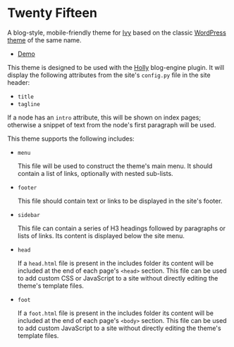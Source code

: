 # Twenty Fifteen

[1]: https://github.com/dmulholl/ivy
[2]: https://wordpress.org/themes/twentyfifteen/
[3]: http://www.dmulholl.com/demos/twentyfifteen/
[4]: https://github.com/dmulholl/holly

A blog-style, mobile-friendly theme for [Ivy][1] based on the classic [WordPress theme][2] of the same name.

* [Demo][3]

This theme is designed to be used with the [Holly][4] blog-engine plugin.
It will display the following attributes from the site's `config.py` file in the site header:

* `title`
* `tagline`

If a node has an `intro` attribute, this will be shown on index pages;
otherwise a snippet of text from the node's first paragraph will be used.

This theme supports the following includes:

* `menu`

    This file will be used to construct the theme's main menu. It should contain
    a list of links, optionally with nested sub-lists.

* `footer`

    This file should contain text or links to be displayed in the site's footer.

* `sidebar`

    This file can contain a series of H3 headings followed by paragraphs or lists of links.
    Its content is displayed below the site menu.

* `head`

    If a `head.html` file is present in the includes folder its content will be
    included at the end of each page's `<head>` section. This file can be used
    to add custom CSS or JavaScript to a site without directly editing the
    theme's template files.

* `foot`

    If a `foot.html` file is present in the includes folder its content will
    be included at the end of each page's `<body>` section. This file can be
    used to add custom JavaScript to a site without directly editing the
    theme's template files.

